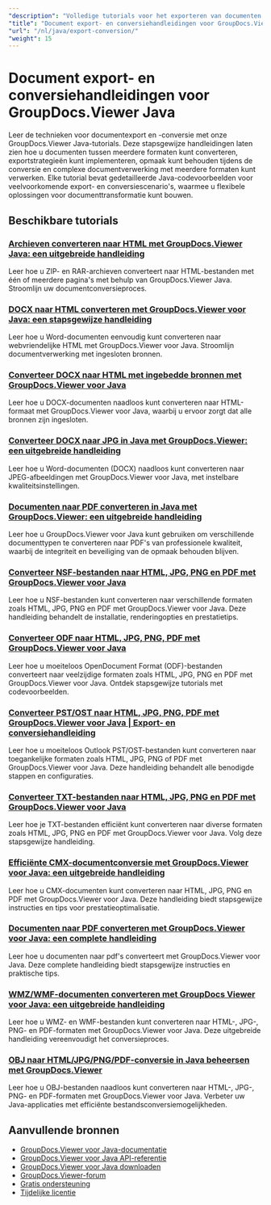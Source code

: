 ```yaml
---
"description": "Volledige tutorials voor het exporteren van documenten naar verschillende formaten en het implementeren van documentconversiestrategieën met GroupDocs.Viewer voor Java."
"title": "Document export- en conversiehandleidingen voor GroupDocs.Viewer Java"
"url": "/nl/java/export-conversion/"
"weight": 15
---
```


# Document export- en conversiehandleidingen voor GroupDocs.Viewer Java

Leer de technieken voor documentexport en -conversie met onze GroupDocs.Viewer Java-tutorials. Deze stapsgewijze handleidingen laten zien hoe u documenten tussen meerdere formaten kunt converteren, exportstrategieën kunt implementeren, opmaak kunt behouden tijdens de conversie en complexe documentverwerking met meerdere formaten kunt verwerken. Elke tutorial bevat gedetailleerde Java-codevoorbeelden voor veelvoorkomende export- en conversiescenario's, waarmee u flexibele oplossingen voor documenttransformatie kunt bouwen.

## Beschikbare tutorials

### [Archieven converteren naar HTML met GroupDocs.Viewer Java: een uitgebreide handleiding](./groupdocs-viewer-java-convert-archives-html/)
Leer hoe u ZIP- en RAR-archieven converteert naar HTML-bestanden met één of meerdere pagina's met behulp van GroupDocs.Viewer Java. Stroomlijn uw documentconversieproces.

### [DOCX naar HTML converteren met GroupDocs.Viewer voor Java: een stapsgewijze handleiding](./convert-docx-to-html-groupdocs-viewer-java/)
Leer hoe u Word-documenten eenvoudig kunt converteren naar webvriendelijke HTML met GroupDocs.Viewer voor Java. Stroomlijn documentverwerking met ingesloten bronnen.

### [Converteer DOCX naar HTML met ingebedde bronnen met GroupDocs.Viewer voor Java](./render-docx-html-embedded-resources-groupdocs-java/)
Leer hoe u DOCX-documenten naadloos kunt converteren naar HTML-formaat met GroupDocs.Viewer voor Java, waarbij u ervoor zorgt dat alle bronnen zijn ingesloten.

### [Converteer DOCX naar JPG in Java met GroupDocs.Viewer: een uitgebreide handleiding](./convert-docx-jpg-groupdocs-viewer-java/)
Leer hoe u Word-documenten (DOCX) naadloos kunt converteren naar JPEG-afbeeldingen met GroupDocs.Viewer voor Java, met instelbare kwaliteitsinstellingen.

### [Documenten naar PDF converteren in Java met GroupDocs.Viewer: een uitgebreide handleiding](./convert-documents-pdf-java-groupdocs-viewer/)
Leer hoe u GroupDocs.Viewer voor Java kunt gebruiken om verschillende documenttypen te converteren naar PDF's van professionele kwaliteit, waarbij de integriteit en beveiliging van de opmaak behouden blijven.

### [Converteer NSF-bestanden naar HTML, JPG, PNG en PDF met GroupDocs.Viewer voor Java](./convert-nsf-files-groupdocs-viewer-java/)
Leer hoe u NSF-bestanden kunt converteren naar verschillende formaten zoals HTML, JPG, PNG en PDF met GroupDocs.Viewer voor Java. Deze handleiding behandelt de installatie, renderingopties en prestatietips.

### [Converteer ODF naar HTML, JPG, PNG, PDF met GroupDocs.Viewer voor Java](./convert-odf-documents-groupdocs-viewer-java/)
Leer hoe u moeiteloos OpenDocument Format (ODF)-bestanden converteert naar veelzijdige formaten zoals HTML, JPG, PNG en PDF met GroupDocs.Viewer voor Java. Ontdek stapsgewijze tutorials met codevoorbeelden.

### [Converteer PST/OST naar HTML, JPG, PNG, PDF met GroupDocs.Viewer voor Java | Export- en conversiehandleiding](./convert-pst-ost-groupdocs-viewer-java/)
Leer hoe u moeiteloos Outlook PST/OST-bestanden kunt converteren naar toegankelijke formaten zoals HTML, JPG, PNG of PDF met GroupDocs.Viewer voor Java. Deze handleiding behandelt alle benodigde stappen en configuraties.

### [Converteer TXT-bestanden naar HTML, JPG, PNG en PDF met GroupDocs.Viewer voor Java](./groupdocs-viewer-java-txt-conversion-guide/)
Leer hoe je TXT-bestanden efficiënt kunt converteren naar diverse formaten zoals HTML, JPG, PNG en PDF met GroupDocs.Viewer voor Java. Volg deze stapsgewijze handleiding.

### [Efficiënte CMX-documentconversie met GroupDocs.Viewer voor Java: een uitgebreide handleiding](./mastering-cmx-document-conversion-groupdocs-viewer-java/)
Leer hoe u CMX-documenten kunt converteren naar HTML, JPG, PNG en PDF met GroupDocs.Viewer voor Java. Deze handleiding biedt stapsgewijze instructies en tips voor prestatieoptimalisatie.

### [Documenten naar PDF converteren met GroupDocs.Viewer voor Java: een complete handleiding](./convert-documents-pdf-groupdocs-viewer-java/)
Leer hoe u documenten naar pdf's converteert met GroupDocs.Viewer voor Java. Deze complete handleiding biedt stapsgewijze instructies en praktische tips.

### [WMZ/WMF-documenten converteren met GroupDocs Viewer voor Java: een uitgebreide handleiding](./convert-wmz-wmf-groupdocs-viewer-java/)
Leer hoe u WMZ- en WMF-bestanden kunt converteren naar HTML-, JPG-, PNG- en PDF-formaten met GroupDocs.Viewer voor Java. Deze uitgebreide handleiding vereenvoudigt het conversieproces.

### [OBJ naar HTML/JPG/PNG/PDF-conversie in Java beheersen met GroupDocs.Viewer](./master-obj-conversion-java-html-jpg-png-pdf/)
Leer hoe u OBJ-bestanden naadloos kunt converteren naar HTML-, JPG-, PNG- en PDF-formaten met GroupDocs.Viewer voor Java. Verbeter uw Java-applicaties met efficiënte bestandsconversiemogelijkheden.

## Aanvullende bronnen

- [GroupDocs.Viewer voor Java-documentatie](https://docs.groupdocs.com/viewer/java/)
- [GroupDocs.Viewer voor Java API-referentie](https://reference.groupdocs.com/viewer/java/)
- [GroupDocs.Viewer voor Java downloaden](https://releases.groupdocs.com/viewer/java/)
- [GroupDocs.Viewer-forum](https://forum.groupdocs.com/c/viewer/9)
- [Gratis ondersteuning](https://forum.groupdocs.com/)
- [Tijdelijke licentie](https://purchase.groupdocs.com/temporary-license/)